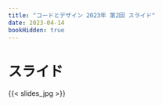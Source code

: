 ```yaml
---
title: "コードとデザイン 2023年 第2回 スライド"
date: 2023-04-14
bookHidden: true
---
```



# スライド

{{< slides_jpg >}}